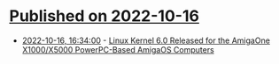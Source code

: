 # [Published on 2022-10-16](index.md)

* [2022-10-16, 16:34:00](https://linux.slashdot.org/story/22/10/15/2124215/linux-kernel-60-released-for-the-amigaone-x1000x5000-powerpc-based-amigaos-computers?utm_source=rss1.0mainlinkanon&utm_medium=feed) - [Linux Kernel 6.0 Released for the AmigaOne X1000/X5000 PowerPC-Based AmigaOS Computers](https://linux.slashdot.org/story/22/10/15/2124215/linux-kernel-60-released-for-the-amigaone-x1000x5000-powerpc-based-amigaos-computers?utm_source=rss1.0mainlinkanon&utm_medium=feed)
